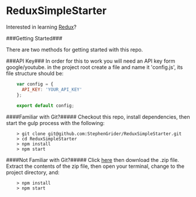 # ReduxSimpleStarter

Interested in learning [Redux](https://www.udemy.com/react-redux/)?

###Getting Started###

There are two methods for getting started with this repo.

###API Key###
In order for this to work you will need an API key form google/youtube.
in the project root create a file and name it 'config.js', its file structure should be:
```javascript
    var config = {
      API_KEY: 'YOUR_API_KEY'
    };
    
    export default config;
```


####Familiar with Git?#####
Checkout this repo, install dependencies, then start the gulp process with the following:

```
	> git clone git@github.com:StephenGrider/ReduxSimpleStarter.git
	> cd ReduxSimpleStarter
	> npm install
	> npm start
```

####Not Familiar with Git?#####
Click [here](https://github.com/StephenGrider/ReactStarter/releases) then download the .zip file.  Extract the contents of the zip file, then open your terminal, change to the project directory, and:

```
	> npm install
	> npm start
```


